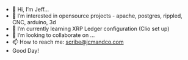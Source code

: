 - 👋 Hi, I’m Jeff...
- 👀 I’m interested in opensource projects - apache, postgres, rippled, CNC, arduino, 3d
- 🌱 I’m currently learning XRP Ledger configuration (Clio set up)
- 💞️ I’m looking to collaborate on ...
- 📫 How to reach me:  scribe@jcmandco.com
- Good Day!

<!---
moxxj/moxxj is a ✨ special ✨ repository because its `README.md` (this file) appears on your GitHub profile.
You can click the Preview link to take a look at your changes.
--->
